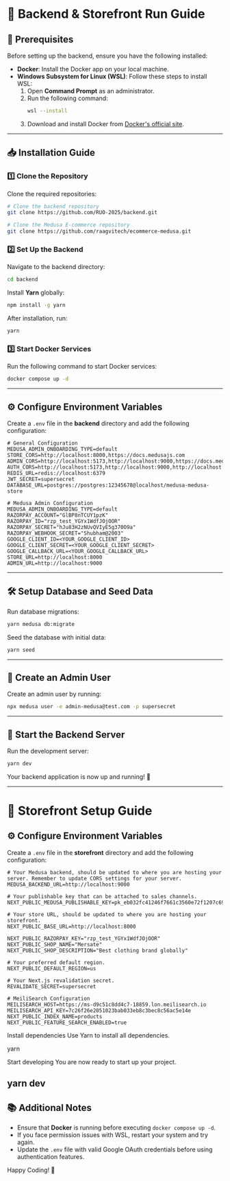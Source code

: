 # 🚀 Backend & Storefront Run Guide

## 📌 Prerequisites

Before setting up the backend, ensure you have the following installed:

- **Docker**: Install the Docker app on your local machine.
- **Windows Subsystem for Linux (WSL)**: Follow these steps to install WSL:
  1. Open **Command Prompt** as an administrator.
  2. Run the following command:
     ```bash
     wsl --install
     ```
  3. Download and install Docker from [Docker's official site](https://www.docker.com/).

---

## 📥 Installation Guide

### 1️⃣ Clone the Repository

Clone the required repositories:

```bash
# Clone the backend repository
git clone https://github.com/RUO-2025/backend.git

# Clone the Medusa E-commerce repository
git clone https://github.com/raagvitech/ecommerce-medusa.git
```

### 2️⃣ Set Up the Backend

Navigate to the backend directory:

```bash
cd backend
```

Install **Yarn** globally:

```bash
npm install -g yarn
```

After installation, run:

```bash
yarn
```

### 3️⃣ Start Docker Services

Run the following command to start Docker services:

```bash
docker compose up -d
```

---

## ⚙️ Configure Environment Variables

Create a `.env` file in the **backend** directory and add the following configuration:

```env
# General Configuration
MEDUSA_ADMIN_ONBOARDING_TYPE=default
STORE_CORS=http://localhost:8000,https://docs.medusajs.com
ADMIN_CORS=http://localhost:5173,http://localhost:9000,https://docs.medusajs.com
AUTH_CORS=http://localhost:5173,http://localhost:9000,http://localhost:8000,https://docs.medusajs.com
REDIS_URL=redis://localhost:6379
JWT_SECRET=supersecret
DATABASE_URL=postgres://postgres:12345678@localhost/medusa-medusa-store

# Medusa Admin Configuration
MEDUSA_ADMIN_ONBOARDING_TYPE=default
RAZORPAY_ACCOUNT="GlBP8nTCUY1pzK"
RAZORPAY_ID="rzp_test_YGYx1WdfJOjOOR"
RAZORPAY_SECRET="hJu83H2zNUvQVIyE5g370O9a"
RAZORPAY_WEBHOOK_SECRET="Shubham@2003"
GOOGLE_CLIENT_ID=<YOUR_GOOGLE_CLIENT_ID>
GOOGLE_CLIENT_SECRET=<YOUR_GOOGLE_CLIENT_SECRET>
GOOGLE_CALLBACK_URL=<YOUR_GOOGLE_CALLBACK_URL>
STORE_URL=http://localhost:8000
ADMIN_URL=http://localhost:9000
```

---

## 🛠️ Setup Database and Seed Data

Run database migrations:

```bash
yarn medusa db:migrate
```

Seed the database with initial data:

```bash
yarn seed
```

---

## 👤 Create an Admin User

Create an admin user by running:

```bash
npx medusa user -e admin-medusa@test.com -p supersecret
```

---

## 🚀 Start the Backend Server

Run the development server:

```bash
yarn dev
```

Your backend application is now up and running! 🎉

---

# 🛒 Storefront Setup Guide

## ⚙️ Configure Environment Variables

Create a `.env` file in the **storefront** directory and add the following configuration:

```env
# Your Medusa backend, should be updated to where you are hosting your server. Remember to update CORS settings for your server.
MEDUSA_BACKEND_URL=http://localhost:9000

# Your publishable key that can be attached to sales channels.
NEXT_PUBLIC_MEDUSA_PUBLISHABLE_KEY=pk_eb032fc41246f7661c3560e72f1207c69f6a4fddb49554c4d1aa80f756d15baf

# Your store URL, should be updated to where you are hosting your storefront.
NEXT_PUBLIC_BASE_URL=http://localhost:8000

NEXT_PUBLIC_RAZORPAY_KEY="rzp_test_YGYx1WdfJOjOOR"
NEXT_PUBLIC_SHOP_NAME="Mersate"
NEXT_PUBLIC_SHOP_DESCRIPTION="Best clothing brand globally"

# Your preferred default region.
NEXT_PUBLIC_DEFAULT_REGION=us

# Your Next.js revalidation secret.
REVALIDATE_SECRET=supersecret

# MeiliSearch Configuration
MEILISEARCH_HOST=https://ms-d9c51c8dd4c7-18859.lon.meilisearch.io
MEILISEARCH_API_KEY=7c26f26e2051023bab033eb8c3bec8c56ac5e14e
NEXT_PUBLIC_INDEX_NAME=products
NEXT_PUBLIC_FEATURE_SEARCH_ENABLED=true
```
Install dependencies
Use Yarn to install all dependencies.

yarn

Start developing
You are now ready to start up your project.

yarn dev
---



## 📚 Additional Notes
- Ensure that **Docker** is running before executing `docker compose up -d`.
- If you face permission issues with WSL, restart your system and try again.
- Update the `.env` file with valid Google OAuth credentials before using authentication features.

Happy Coding! 🚀

